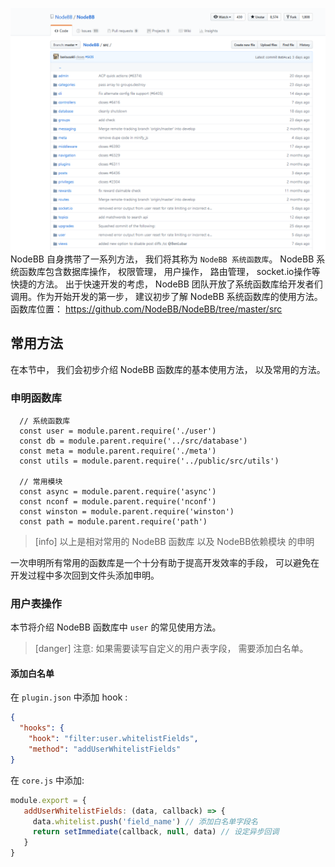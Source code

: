 ![](images/screenshot_1523274418452.png)
NodeBB 自身携带了一系列方法， 我们将其称为 `NodeBB 系统函数库`。 NodeBB 系统函数库包含数据库操作， 权限管理， 用户操作， 路由管理， socket.io操作等快捷的方法。 出于快速开发的考虑， NodeBB 团队开放了系统函数库给开发者们调用。作为开始开发的第一步， 建议初步了解 NodeBB 系统函数库的使用方法。
函数库位置： https://github.com/NodeBB/NodeBB/tree/master/src

## 常用方法
在本节中， 我们会初步介绍 NodeBB 函数库的基本使用方法， 以及常用的方法。

### 申明函数库
```
  // 系统函数库
  const user = module.parent.require('./user')
  const db = module.parent.require('../src/database')
  const meta = module.parent.require('./meta')
  const utils = module.parent.require('../public/src/utils')
  
  // 常用模块
  const async = module.parent.require('async')
  const nconf = module.parent.require('nconf')
  const winston = module.parent.require('winston')
  const path = module.parent.require('path')
```
>[info] 以上是相对常用的 NodeBB 函数库 以及 NodeBB依赖模块 的申明

一次申明所有常用的函数库是一个十分有助于提高开发效率的手段， 可以避免在开发过程中多次回到文件头添加申明。

### 用户表操作
本节将介绍 NodeBB 函数库中 `user` 的常见使用方法。

>[danger] 注意: 如果需要读写自定义的用户表字段， 需要添加白名单。
#### 添加白名单
在 `plugin.json` 中添加 hook :
```json
{
  "hooks": {
    "hook": "filter:user.whitelistFields",
    "method": "addUserWhitelistFields"
}
```
在 `core.js` 中添加: 
```javascript
module.export = {
   addUserWhitelistFields: (data, callback) => {
     data.whitelist.push('field_name') // 添加白名单字段名
     return setImmediate(callback, null, data) // 设定异步回调
   }
}
```